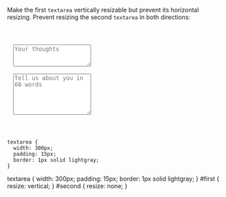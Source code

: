 Make the first `textarea` vertically resizable
but prevent its horizontal resizing. Prevent
resizing the second `textarea` in both directions:

<codeblock language="css" type="exercise" testMode="fixedInput">
<code>
<panel language="html">
<form>
  <textarea id="first" rows="3" placeholder="Your thoughts"></textarea><br />
  <textarea id="second" rows="6" placeholder="Tell us about you in 60 words"></textarea>
</form>
</panel>
<panel language="css">
textarea {
  width: 300px;
  padding: 15px;
  border: 1px solid lightgray;
}
</panel>
</code>

<solution>
textarea {
  width: 300px;
  padding: 15px;
  border: 1px solid lightgray;
}
#first {
  resize: vertical;
}
#second {
  resize: none;
}
</solution>
</codeblock>